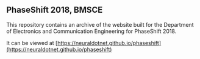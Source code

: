 ## PhaseShift 2018, BMSCE

This repository contains an archive of the website built for the Department of Electronics and Communication Engineering for PhaseShift 2018.

It can be viewed at [https://neuraldotnet.github.io/phaseshift](https://neuraldotnet.github.io/phaseshift)
